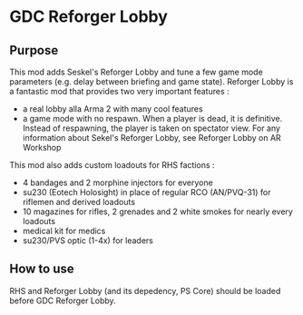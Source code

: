 # GDC Reforger Lobby

## Purpose
This mod adds Seskel's Reforger Lobby and tune a few game mode parameters (e.g. delay between briefing and game state). Reforger Lobby is a fantastic mod that provides two very important features :
- a real lobby alla Arma 2 with many cool features
- a game mode with no respawn. When a player is dead, it is definitive. Instead of respawning, the player is taken on spectator view.
For any information about Sekel's Reforger Lobby, see Reforger Lobby on AR Workshop

This mod also adds custom loadouts for RHS factions :
- 4 bandages and 2 morphine injectors for everyone
- su230 (Eotech Holosight) in place of regular RCO (AN/PVQ-31) for riflemen and derived loadouts
- 10 magazines for rifles, 2 grenades and 2 white smokes for nearly every loadouts
- medical kit for medics
- su230/PVS optic (1-4x) for leaders

## How to use
RHS and Reforger Lobby (and its depedency, PS Core) should be loaded before GDC Reforger Lobby.
